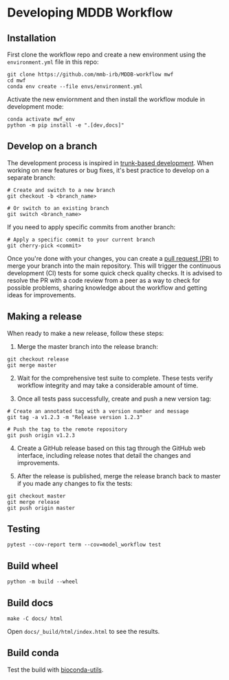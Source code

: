 # Developing MDDB Workflow

## Installation

First clone the workflow repo and create a new environment using the `environment.yml` file in this repo:

``` shell
git clone https://github.com/mmb-irb/MDDB-workflow mwf
cd mwf
conda env create --file envs/environment.yml
```

Activate the new enviornment and then install the workflow module in development mode:

``` shell
conda activate mwf_env
python -m pip install -e ".[dev,docs]"
```

## Develop on a branch

The development process is inspired in [trunk-based development](https://trunkbaseddevelopment.com/). When working on new features or bug fixes, it's best practice to develop on a separate branch:

```shell
# Create and switch to a new branch
git checkout -b <branch_name>

# Or switch to an existing branch
git switch <branch_name>
```
If you need to apply specific commits from another branch:

```shell
# Apply a specific commit to your current branch
git cherry-pick <commit>
```

Once you're done with your changes, you can create a [pull request (PR)](https://github.com/mmb-irb/MDDB-workflow/pulls) to merge your branch into the main repository. This will trigger the continuous development (CI) tests for some quick check quality checks. It is advised to resolve the PR  with a code review from a peer as a way to check for possible problems, sharing knowledge about the workflow and getting ideas for improvements.

## Making a release

When ready to make a new release, follow these steps:

1. Merge the master branch into the release branch:

```shell
git checkout release
git merge master
```

2. Wait for the comprehensive test suite to complete. These tests verify workflow integrity and may take a considerable amount of time.

3. Once all tests pass successfully, create and push a new version tag:

```shell
# Create an annotated tag with a version number and message
git tag -a v1.2.3 -m "Release version 1.2.3"

# Push the tag to the remote repository
git push origin v1.2.3
```

4. Create a GitHub release based on this tag through the GitHub web interface, including release notes that detail the changes and improvements.

5. After the release is published, merge the release branch back to master if you made any changes to fix the tests:

```shell
git checkout master
git merge release
git push origin master
``` 

## Testing

`pytest --cov-report term --cov=model_workflow test`

## Build wheel

`python -m build --wheel`

## Build docs

`make -C docs/ html`

Open `docs/_build/html/index.html` to see the results.

## Build conda

Test the build with [bioconda-utils](https://bioconda.github.io/contributor/building-locally.html).